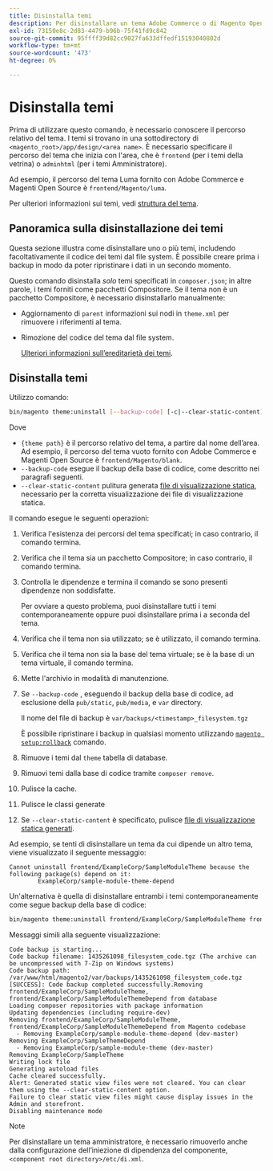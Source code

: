 ```yaml
---
title: Disinstalla temi
description: Per disinstallare un tema Adobe Commerce o di Magento Open Source, segui la procedura riportata di seguito.
exl-id: 73150e8c-2d83-4479-b96b-75f41fd9c842
source-git-commit: 95ffff39d82cc9027fa633dffedf15193040802d
workflow-type: tm+mt
source-wordcount: '473'
ht-degree: 0%

---
```


# Disinstalla temi

Prima di utilizzare questo comando, è necessario conoscere il percorso relativo del tema. I temi si trovano in una sottodirectory di `<magento_root>/app/design/<area name>`. È necessario specificare il percorso del tema che inizia con l&#39;area, che è `frontend` (per i temi della vetrina) o `adminhtml` (per i temi Amministratore).

Ad esempio, il percorso del tema Luma fornito con Adobe Commerce e Magenti Open Source è `frontend/Magento/luma`.

Per ulteriori informazioni sui temi, vedi [struttura del tema](https://developer.adobe.com/commerce/frontend-core/guide/themes/structure/).

## Panoramica sulla disinstallazione dei temi

Questa sezione illustra come disinstallare uno o più temi, includendo facoltativamente il codice dei temi dal file system. È possibile creare prima i backup in modo da poter ripristinare i dati in un secondo momento.

Questo comando disinstalla *solo* temi specificati in `composer.json`; in altre parole, i temi forniti come pacchetti Compositore. Se il tema non è un pacchetto Compositore, è necessario disinstallarlo manualmente:

* Aggiornamento di `parent` informazioni sui nodi in `theme.xml` per rimuovere i riferimenti al tema.
* Rimozione del codice del tema dal file system.

   [Ulteriori informazioni sull’ereditarietà dei temi](https://developer.adobe.com/commerce/frontend-core/guide/themes/inheritance/).

## Disinstalla temi

Utilizzo comando:

```bash
bin/magento theme:uninstall [--backup-code] [-c|--clear-static-content] {theme path} ... {theme path}
```

Dove

* `{theme path}` è il percorso relativo del tema, a partire dal nome dell’area. Ad esempio, il percorso del tema vuoto fornito con Adobe Commerce e Magenti Open Source è `frontend/Magento/blank`.
* `--backup-code` esegue il backup della base di codice, come descritto nei paragrafi seguenti.
* `--clear-static-content` pulitura generata [file di visualizzazione statica](../../configuration/cli/static-view-file-deployment.md), necessario per la corretta visualizzazione dei file di visualizzazione statica.

Il comando esegue le seguenti operazioni:

1. Verifica l&#39;esistenza dei percorsi del tema specificati; in caso contrario, il comando termina.
1. Verifica che il tema sia un pacchetto Compositore; in caso contrario, il comando termina.
1. Controlla le dipendenze e termina il comando se sono presenti dipendenze non soddisfatte.

   Per ovviare a questo problema, puoi disinstallare tutti i temi contemporaneamente oppure puoi disinstallare prima i a seconda del tema.

1. Verifica che il tema non sia utilizzato; se è utilizzato, il comando termina.
1. Verifica che il tema non sia la base del tema virtuale; se è la base di un tema virtuale, il comando termina.
1. Mette l&#39;archivio in modalità di manutenzione.
1. Se `--backup-code` , eseguendo il backup della base di codice, ad esclusione della `pub/static`, `pub/media`, e `var` directory.

   Il nome del file di backup è `var/backups/<timestamp>_filesystem.tgz`

   È possibile ripristinare i backup in qualsiasi momento utilizzando [`magento setup:rollback`](uninstall-modules.md#roll-back-the-file-system-database-or-media-files) comando.

1. Rimuove i temi dal `theme` tabella di database.
1. Rimuovi temi dalla base di codice tramite `composer remove`.
1. Pulisce la cache.
1. Pulisce le classi generate
1. Se `--clear-static-content` è specificato, pulisce [file di visualizzazione statica generati](../../configuration/cli/static-view-file-deployment.md).

Ad esempio, se tenti di disinstallare un tema da cui dipende un altro tema, viene visualizzato il seguente messaggio:

```terminal
Cannot uninstall frontend/ExampleCorp/SampleModuleTheme because the following package(s) depend on it:
        ExampleCorp/sample-module-theme-depend
```

Un&#39;alternativa è quella di disinstallare entrambi i temi contemporaneamente come segue backup della base di codice:

```bash
bin/magento theme:uninstall frontend/ExampleCorp/SampleModuleTheme frontend/ExampleCorp/SampleModuleThemeDepend --backup-code
```

Messaggi simili alla seguente visualizzazione:

```terminal
Code backup is starting...
Code backup filename: 1435261098_filesystem_code.tgz (The archive can be uncompressed with 7-Zip on Windows systems)
Code backup path: /var/www/html/magento2/var/backups/1435261098_filesystem_code.tgz
[SUCCESS]: Code backup completed successfully.Removing frontend/ExampleCorp/SampleModuleTheme, frontend/ExampleCorp/SampleModuleThemeDepend from database
Loading composer repositories with package information
Updating dependencies (including require-dev)
Removing frontend/ExampleCorp/SampleModuleTheme, frontend/ExampleCorp/SampleModuleThemeDepend from Magento codebase
  - Removing ExampleCorp/sample-module-theme-depend (dev-master)
Removing ExampleCorp/SampleThemeDepend
  - Removing ExampleCorp/sample-module-theme (dev-master)
Removing ExampleCorp/SampleTheme
Writing lock file
Generating autoload files
Cache cleared successfully.
Alert: Generated static view files were not cleared. You can clear them using the --clear-static-content option.
Failure to clear static view files might cause display issues in the Admin and storefront.
Disabling maintenance mode
```

>[!NOTE]
>
>Per disinstallare un tema amministratore, è necessario rimuoverlo anche dalla configurazione dell’iniezione di dipendenza del componente, `<component root directory>/etc/di.xml`.
